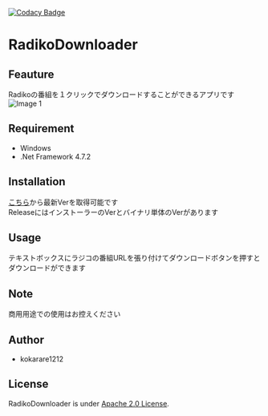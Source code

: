 [![Codacy Badge](https://app.codacy.com/project/badge/Grade/1160beb284874f03bd7a3898457c2f68)](https://www.codacy.com/manual/kokarare1212/RadikoDownloader?utm_source=github.com&amp;utm_medium=referral&amp;utm_content=kokarare1212/RadikoDownloader&amp;utm_campaign=Badge_Grade)
# RadikoDownloader  
## Feauture  
Radikoの番組を１クリックでダウンロードすることができるアプリです  
![Image 1](img-1.png)
## Requirement  
* Windows  
* .Net Framework 4.7.2  
## Installation  
[こちら](https://github.com/kokarare1212/RadikoDownloader/releases/latest)から最新Verを取得可能です  
ReleaseにはインストーラーのVerとバイナリ単体のVerがあります  
## Usage  
テキストボックスにラジコの番組URLを張り付けてダウンロードボタンを押すとダウンロードができます  
## Note  
商用用途での使用はお控えください  
## Author  
* kokarare1212  
## License
RadikoDownloader is under [Apache 2.0 License](https://github.com/kokarare1212/RadikoDownloader/blob/master/LICENSE).
